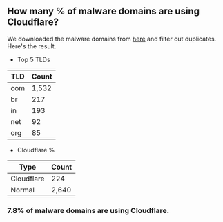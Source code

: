 ## How many % of malware domains are using Cloudflare?


We downloaded the malware domains from [here](https://urlhaus.abuse.ch) and filter out duplicates.
Here's the result.


[//]: # (start replacement)


- Top 5 TLDs

| TLD | Count |
| --- | --- |
| com | 1,532 |
| br | 217 |
| in | 193 |
| net | 92 |
| org | 85 |


- Cloudflare %

| Type | Count |
| --- | --- |
| Cloudflare | 224 |
| Normal | 2,640 |


### 7.8% of malware domains are using Cloudflare.